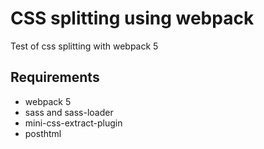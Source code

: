 # CSS splitting using webpack
Test of css splitting with webpack 5
## Requirements
- webpack 5
- sass and sass-loader
- mini-css-extract-plugin
- posthtml
